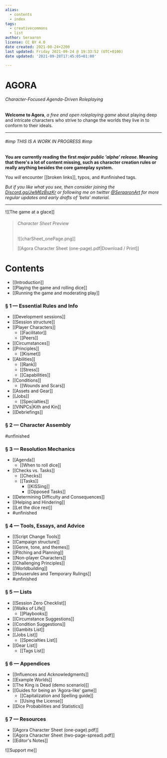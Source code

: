 ```yaml
---
alias:
  - contents
  - index
tags:
  - creativecommons
  - list
author: Seraaron
license: CC BY 4.0
date created: 2021-08-24+2200
last updated: Friday 2021-09-24 @ 19:33:52 (UTC+0100)
date updated: '2021-09-28T17:45:05+01:00'

---
```


# AGORA

###### Character-Focused Agenda-Driven Roleplaying

**Welcome to Agora**, _a free and open roleplaying game_ about playing deep and intricate characters who strive to change the worlds they live in to conform to their ideals.

---

###### #imp THIS IS A WORK IN PROGRESS #imp

**You are currently reading the first _major public 'alpha' release_. Meaning that there's a lot of content missing, such as character creation rules or really anything besides the core gameplay system.**

You _will_ encounter [[broken links]], typos, and #unfinished tags.

_But if you like what you see, then consider joining the [Discord.gg/JwM6zBszKr](https://discord.gg/JwM6zBszKr) or following me on twitter [@SeraaronArt](https://twitter.com/SeraaronArt) for more regular updates and early drafts of 'beta' material._

---

![[The game at a glace]]

> ###### Character Sheet Preview
>
> ![[charSheet_onePage.png]]
>
> [[Agora Character Sheet (one-page).pdf|Download / Print]]

# Contents

- [[Introduction]]
- [[Playing the game and rolling dice]]
- [[Running the game and moderating play]]

### § 1 — Essential Rules and Info

- [[Development sessions]]
- [[Session structure]]
- [[Player Characters]]
  - [[Facilitator]]
  - [[Peers]]
- [[Circumstances]]
- [[Principles]]
  - [[Kismet]]
- [[Abilities]]
  - [[Rank]]
  - [[Stress]]
  - [[Capabilities]]
- [[Conditions]]
  - [[Wounds and Scars]]
- [[Assets and Gear]]
- [[Jobs]]
  - [[Specialties]]
- [[VINPCs|Kith and Kin]]
- [[Debriefings]]

### § 2 — Character Assembly

#unfinished 

### § 3 — Resolution Mechanics

- [[Agenda]]
	- [[When to roll dice]]
- [[Checks vs. Tasks]]
  - [[Checks]]
  - [[Tasks]]
    - [[KISSing]]
    - [[Opposed Tasks]]
- [[Determining Difficulty and Consequences]]
- [[Helping and Hindering]]
- [[Let the dice rest]]
- #unfinished

### § 4 — Tools, Essays, and Advice

- [[Script Change Tools]]
- [[Campaign structure]]
- [[Genre, tone, and themes]]
- [[Pitching and Planning]]
- [[Non-player Characters]]
- [[Challenging Principles]]
- [[Worldbuilding]]
- [[Houserules and Temporary Rulings]]
- #unfinished

### § 5 — Lists

- [[Session Zero Checklist]]
- [[Walks of Life]]
  - [[Playbooks]]
- [[Circumstance Suggestions]]
- [[Condition Suggestions]]
- [[Gambits List]]
- [[Jobs List]]
  - [[Specialties List]]
- [[Gear List]]
  - [[Tags List]]

### § 6 — Appendices

- [[Influences and Acknowledgments]]
- [[Example Worlds]]
- [[The King is Dead (demo scenario)]]
- [[Guides for being an 'Agora-like' game]]
  - [[Capitalization and Spelling guide]]
  - [[Using the License]]
- [[Dice Probabilities and Statistics]]

### § 7 — Resources

- [[Agora Character Sheet (one-page).pdf]]
- [[Agora Character Sheet (two-page-spread).pdf]]
- [[Editor's Notes]]

![[Support me]]
